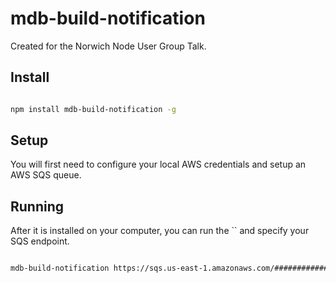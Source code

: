 # mdb-build-notification #

Created for the Norwich Node User Group Talk.

## Install ##

``` bash

npm install mdb-build-notification -g

```

## Setup ##

You will first need to configure your local AWS credentials and setup an AWS SQS queue.

## Running ##

After it is installed on your computer, you can run the `` and specify your SQS endpoint.

``` bash

mdb-build-notification https://sqs.us-east-1.amazonaws.com/############/build-notification

```
